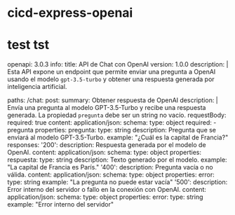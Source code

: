 # cicd-express-openai
# test tst


openapi: 3.0.3
info:
  title: API de Chat con OpenAI
  version: 1.0.0
  description: |
    Esta API expone un endpoint que permite enviar una pregunta a OpenAI usando el modelo `gpt-3.5-turbo`
    y obtener una respuesta generada por inteligencia artificial.

paths:
  /chat:
    post:
      summary: Obtener respuesta de OpenAI
      description: |
        Envía una pregunta al modelo GPT-3.5-Turbo y recibe una respuesta generada.
        La propiedad `pregunta` debe ser un string no vacío.
      requestBody:
        required: true
        content:
          application/json:
            schema:
              type: object
              required:
                - pregunta
              properties:
                pregunta:
                  type: string
                  description: Pregunta que se enviará al modelo GPT-3.5-Turbo.
                  example: "¿Cuál es la capital de Francia?"
      responses:
        '200':
          description: Respuesta generada por el modelo de OpenAI.
          content:
            application/json:
              schema:
                type: object
                properties:
                  respuesta:
                    type: string
                    description: Texto generado por el modelo.
                    example: "La capital de Francia es París."
        '400':
          description: Pregunta vacía o no válida.
          content:
            application/json:
              schema:
                type: object
                properties:
                  error:
                    type: string
                    example: "La pregunta no puede estar vacía"
        '500':
          description: Error interno del servidor o fallo en la conexión con OpenAI.
          content:
            application/json:
              schema:
                type: object
                properties:
                  error:
                    type: string
                    example: "Error interno del servidor"
